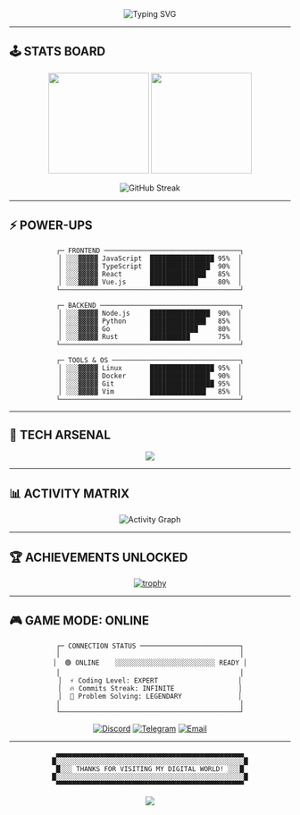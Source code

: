 <div align="center">



<img src="https://readme-typing-svg.herokuapp.com?font=Fira+Code&size=18&duration=2000&pause=1000&color=00F759&center=true&vCenter=true&width=435&lines=Code.+Create.+Conquer.;Building+digital+worlds+%F0%9F%8C%90;%7C%7C%7C%7C%7C%7C%7C%7C%7C%7C+100%25+LOADING..." alt="Typing SVG" />

</div>

---

## 🕹️ STATS BOARD

<div align="center">

<img height="180em" src="https://github-readme-stats.vercel.app/api?username=nikonych&show_icons=true&theme=chartreuse-dark&include_all_commits=true&count_private=true&bg_color=0D1117&title_color=00F759&text_color=00F759&icon_color=00F759&border_color=00F759"/>
<img height="180em" src="https://github-readme-stats.vercel.app/api/top-langs/?username=nikonych&layout=compact&langs_count=8&theme=chartreuse-dark&bg_color=0D1117&title_color=00F759&text_color=00F759&border_color=00F759"/>

</div>

<div align="center">

![GitHub Streak](https://github-readme-streak-stats.herokuapp.com/?user=nikonych&theme=chartreuse-dark&background=0D1117&ring=00F759&fire=FF6B6B&currStreakLabel=00F759)

</div>

---

## ⚡ POWER-UPS

<div align="center">

```
┌─ FRONTEND ──────────────────────────────────┐
│ ░░░▓▓▓▓▓ JavaScript  ████████████████ 95%  │
│ ░░░▓▓▓▓▓ TypeScript  ███████████████  90%  │
│ ░░░▓▓▓▓▓ React       ██████████████   85%  │
│ ░░░▓▓▓▓▓ Vue.js      ████████████     80%  │
└─────────────────────────────────────────────┘

┌─ BACKEND ───────────────────────────────────┐
│ ░░░▓▓▓▓▓ Node.js     ███████████████  90%  │
│ ░░░▓▓▓▓▓ Python      ██████████████   85%  │
│ ░░░▓▓▓▓▓ Go          ████████████     80%  │
│ ░░░▓▓▓▓▓ Rust        ██████████       75%  │
└─────────────────────────────────────────────┘

┌─ TOOLS & OS ────────────────────────────────┐
│ ░░░▓▓▓▓▓ Linux       ████████████████ 95%  │
│ ░░░▓▓▓▓▓ Docker      ███████████████  90%  │
│ ░░░▓▓▓▓▓ Git         ████████████████ 95%  │
│ ░░░▓▓▓▓▓ Vim         ██████████████   85%  │
└─────────────────────────────────────────────┘
```

</div>

---

## 🎯 TECH ARSENAL

<div align="center">

<img src="https://skillicons.dev/icons?i=js,ts,python,rust,go,react,vue,nodejs,docker,linux,git,vim,postgres,mongodb,redis,aws&perline=8&theme=dark" />

</div>

---

## 📊 ACTIVITY MATRIX

<div align="center">

![Activity Graph](https://github-readme-activity-graph.vercel.app/graph?username=nikonych&bg_color=0d1117&color=00f759&line=00f759&point=ff6b6b&area=true&hide_border=true)

</div>

---

## 🏆 ACHIEVEMENTS UNLOCKED

<div align="center">

[![trophy](https://github-profile-trophy.vercel.app/?username=nikonych&theme=matrix&no-frame=true&row=1&column=6)](https://github.com/ryo-ma/github-profile-trophy)

</div>

---

## 🎮 GAME MODE: ONLINE

<div align="center">

```
┌─ CONNECTION STATUS ─────────────────────────┐
│                                             │
│  🟢 ONLINE    ░░░░░░░░░░░░░░░░░░░░░░░░░ READY │
│                                             │
│  ⚡ Coding Level: EXPERT                    │
│  🔥 Commits Streak: INFINITE                │
│  💪 Problem Solving: LEGENDARY              │
│                                             │
└─────────────────────────────────────────────┘
```

[![Discord](https://img.shields.io/badge/Discord-%237289DA.svg?style=for-the-badge&logo=discord&logoColor=white)](YOUR_DISCORD)
[![Telegram](https://img.shields.io/badge/Telegram-2CA5E0?style=for-the-badge&logo=telegram&logoColor=white)](YOUR_TELEGRAM)
[![Email](https://img.shields.io/badge/Email-D14836?style=for-the-badge&logo=gmail&logoColor=white)](mailto:YOUR_EMAIL)

</div>

---

<div align="center">

```
▄▄▄▄▄▄▄▄▄▄▄▄▄▄▄▄▄▄▄▄▄▄▄▄▄▄▄▄▄▄▄▄▄▄▄▄▄▄▄▄▄▄▄▄▄▄▄
█░░░░░░░░░░░░░░░░░░░░░░░░░░░░░░░░░░░░░░░░░░░░░░░█
█░░░ THANKS FOR VISITING MY DIGITAL WORLD! ░░░█
█░░░░░░░░░░░░░░░░░░░░░░░░░░░░░░░░░░░░░░░░░░░░░░░█
▀▀▀▀▀▀▀▀▀▀▀▀▀▀▀▀▀▀▀▀▀▀▀▀▀▀▀▀▀▀▀▀▀▀▀▀▀▀▀▀▀▀▀▀▀▀▀
```

<img src="https://komarev.com/ghpvc/?username=nikonych&color=00f759&style=for-the-badge&label=VISITORS" />

</div>
